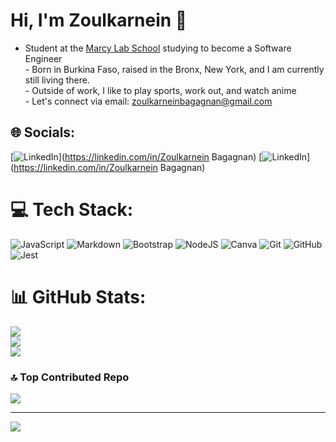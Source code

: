 
<!--
## Hi, I'm Zoulkarnein 👋

**z-karnein/z-karnein** is a ✨ _special_ ✨ repository because its `README.md` (this file) appears on your GitHub profile. 

About Me

- Student at the [Marcy Lab School](https://www.marcylabschool.org/) studying to become a Software Engineer
- Born in Burkina Faso, raised in the Bronx, New York, and I am currently still living there.
- Outside of work I like to play sports, workout, and watch anime
 - Let's connect via email: zoulkarneinbagagnan@gmail.com  -->





# Hi, I'm Zoulkarnein 👋
- Student at the [Marcy Lab School](https://www.marcylabschool.org/) studying to become a Software Engineer<br>- Born in Burkina Faso, raised in the Bronx, New York, and I am currently still living there.<br>- Outside of work, I like to play sports, work out, and watch anime<br>- Let's connect via email: zoulkarneinbagagnan@gmail.com<br>




## 🌐 Socials:
[![LinkedIn](https://img.shields.io/badge/LinkedIn-%230077B5.svg?logo=linkedin&logoColor=white)](https://linkedin.com/in/Zoulkarnein Bagagnan) 
[![LinkedIn](https://img.shields.io/badge/LinkedIn-%230077B5.svg?logo=linkedin&logoColor=white)](https://linkedin.com/in/Zoulkarnein Bagagnan) 


# 💻 Tech Stack:
![JavaScript](https://img.shields.io/badge/javascript-%23323330.svg?style=flat-square&logo=javascript&logoColor=%23F7DF1E) ![Markdown](https://img.shields.io/badge/markdown-%23000000.svg?style=flat-square&logo=markdown&logoColor=white) ![Bootstrap](https://img.shields.io/badge/bootstrap-%238511FA.svg?style=flat-square&logo=bootstrap&logoColor=white) ![NodeJS](https://img.shields.io/badge/node.js-6DA55F?style=flat-square&logo=node.js&logoColor=white) ![Canva](https://img.shields.io/badge/Canva-%2300C4CC.svg?style=flat-square&logo=Canva&logoColor=white) ![Git](https://img.shields.io/badge/git-%23F05033.svg?style=flat-square&logo=git&logoColor=white) ![GitHub](https://img.shields.io/badge/github-%23121011.svg?style=flat-square&logo=github&logoColor=white) ![Jest](https://img.shields.io/badge/-jest-%23C21325?style=flat-square&logo=jest&logoColor=white)
# 📊 GitHub Stats:
![](https://github-readme-stats.vercel.app/api?username=Z-Karnein&theme=tokyonight&hide_border=false&include_all_commits=false&count_private=false)<br/>
![](https://nirzak-streak-stats.vercel.app/?user=Z-Karnein&theme=tokyonight&hide_border=false)<br/>
![](https://github-readme-stats.vercel.app/api/top-langs/?username=Z-Karnein&theme=tokyonight&hide_border=false&include_all_commits=false&count_private=false&layout=compact)

### 🔝 Top Contributed Repo
![](https://github-contributor-stats.vercel.app/api?username=Z-Karnein&limit=5&theme=dark&combine_all_yearly_contributions=true)

---
[![](https://visitcount.itsvg.in/api?id=Z-Karnein&icon=0&color=0)](https://visitcount.itsvg.in)

<!-- Proudly created with GPRM ( https://gprm.itsvg.in ) -->
